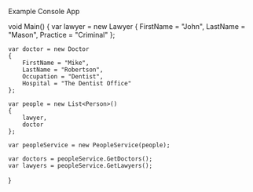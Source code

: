 Example Console App

void Main()
{
	var lawyer = new Lawyer
	{
		FirstName = "John",
		LastName = "Mason",
		Practice = "Criminal"
	};
	
	
	var doctor = new Doctor
	{
		FirstName = "Mike",
		LastName = "Robertson",
		Occupation = "Dentist",
		Hospital = "The Dentist Office"
	};
	
	var people = new List<Person>()
	{
		lawyer,
		doctor
	};
	
	var peopleService = new PeopleService(people);
	
	var doctors = peopleService.GetDoctors();
	var lawyers = peopleService.GetLawyers();
}
